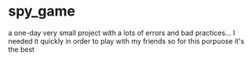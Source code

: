 # spy_game

a one-day very small project with a lots of errors and bad practices... I needed it quickly in order to play with my friends so for this porpuose it's the best
